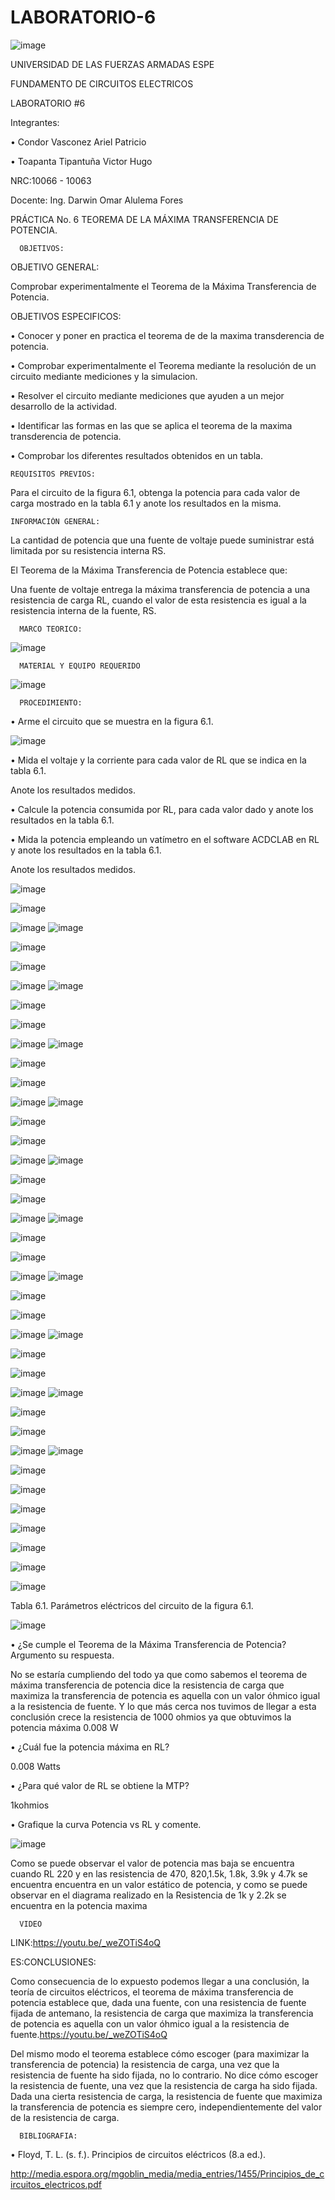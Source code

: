 # LABORATORIO-6
![image](https://user-images.githubusercontent.com/117923992/211961678-3cff6457-eff0-4081-b9cc-4b4bbd39ab10.png)


UNIVERSIDAD DE LAS FUERZAS ARMADAS ESPE

FUNDAMENTO DE CIRCUITOS ELECTRICOS

LABORATORIO #6

Integrantes:

• Condor Vasconez Ariel Patricio

• Toapanta Tipantuña Victor Hugo

NRC:10066 - 10063

Docente: Ing. Darwin Omar Alulema Fores

PRÁCTICA No. 6 TEOREMA DE LA MÁXIMA TRANSFERENCIA DE POTENCIA.

      OBJETIVOS:

OBJETIVO GENERAL:

Comprobar experimentalmente el Teorema de la Máxima Transferencia de Potencia.

OBJETIVOS ESPECIFICOS:

• Conocer y poner en practica el teorema de de la maxima transderencia de potencia.

• Comprobar experimentalmente el Teorema mediante la resolución de un circuito mediante mediciones y la simulacion.

• Resolver el circuito mediante mediciones que ayuden a un mejor desarrollo de la actividad.

• Identificar las formas en las que se aplica el teorema de la maxima transderencia de potencia.

• Comprobar los diferentes resultados obtenidos en un tabla.

    REQUISITOS PREVIOS:

Para el circuito de la figura 6.1, obtenga la potencia para cada valor de carga mostrado en la tabla 6.1 y anote los resultados en la misma.

    INFORMACIÓN GENERAL:

La cantidad de potencia que una fuente de voltaje puede suministrar está limitada por su resistencia interna RS.

El Teorema de la Máxima Transferencia de Potencia establece que:

Una fuente de voltaje entrega la máxima transferencia de potencia a una resistencia de carga RL, cuando el valor de esta resistencia es igual a la resistencia interna de la fuente, RS.

      MARCO TEORICO:

![image](https://user-images.githubusercontent.com/117923992/211962672-21aff08d-37b6-4181-81f3-d69e738bb85e.png)

      MATERIAL Y EQUIPO REQUERIDO

![image](https://user-images.githubusercontent.com/117923992/211961873-245d6b79-fa48-405b-b1c2-b24bc8e9135e.png)

      PROCEDIMIENTO:

• Arme el circuito que se muestra en la figura 6.1.

![image](https://user-images.githubusercontent.com/117923992/211961917-6c6ef864-ddf9-4096-ad8e-c4adfa8afcc1.png)

• Mida el voltaje y la corriente para cada valor de RL que se indica en la tabla 6.1.

Anote los resultados medidos.

• Calcule la potencia consumida por RL, para cada valor dado y anote los resultados en la tabla 6.1.

• Mida la potencia empleando un vatímetro en el software ACDCLAB en RL y anote los resultados en la tabla 6.1.

Anote los resultados medidos.

![image](https://user-images.githubusercontent.com/117923992/212213584-91015a96-7139-4f0b-9625-698d0574acd8.png)

![image](https://user-images.githubusercontent.com/117923992/212213617-204ce2ce-9a6d-49c2-a7c5-2fc9534843a1.png)

![image](https://user-images.githubusercontent.com/117923992/212213730-379fbc52-b260-4da7-9d35-070df8b3f873.png)
![image](https://user-images.githubusercontent.com/117923992/212214503-c43b13f6-35cd-4f25-8be8-dbbb38a65d1a.png)

![image](https://user-images.githubusercontent.com/117923992/212214529-29629bad-91d5-4d17-b70d-895e1c8be5c1.png)

![image](https://user-images.githubusercontent.com/117923992/212214550-99e0d747-b5e6-417e-a19f-8a6069eef1a0.png)

![image](https://user-images.githubusercontent.com/117923992/212214586-ddc5f3b4-63dc-4c47-b53e-a6b4d4237219.png)
![image](https://user-images.githubusercontent.com/117923992/212214609-d3a225bb-5e29-4ae8-80eb-8127d513d4c9.png)

![image](https://user-images.githubusercontent.com/117923992/212214658-36ac567f-90e6-47ab-9a18-0d727e9eaa68.png)

![image](https://user-images.githubusercontent.com/117923992/212214679-4eb2401e-8cdb-4fc6-8f16-a61c0c914c31.png)

![image](https://user-images.githubusercontent.com/117923992/212214699-3461457b-cffa-4d1b-b717-05aa88a532ac.png)
![image](https://user-images.githubusercontent.com/117923992/212214716-31c07f13-98c5-49d0-b0b6-fd96663d89d1.png)

![image](https://user-images.githubusercontent.com/117923992/212215503-2cf13438-12a0-4187-9e25-abf94c4708a2.png)

![image](https://user-images.githubusercontent.com/117923992/212215519-ef4db47a-f185-4b1e-8c8f-27ae7af6758a.png)

![image](https://user-images.githubusercontent.com/117923992/212215540-e98b17ed-1fd0-49b0-bf99-d65b365d6b5a.png)
![image](https://user-images.githubusercontent.com/117923992/212215554-d7990a96-3689-4c79-a256-c195312c522c.png)

![image](https://user-images.githubusercontent.com/117923992/212215605-60904105-42d9-4926-b66d-9ec5a5159b17.png)

![image](https://user-images.githubusercontent.com/117923992/212215621-e2585721-3929-4b79-bfc1-b390130383ae.png)

![image](https://user-images.githubusercontent.com/117923992/212215652-e2ebd97c-a0ff-4ef4-97a0-6cfe481e7add.png)
![image](https://user-images.githubusercontent.com/117923992/212215676-492bb4e3-3395-4984-9fd0-b62447edd424.png)

![image](https://user-images.githubusercontent.com/117923992/212215704-4433d1a7-dc00-4514-b054-e6a9c8379332.png)

![image](https://user-images.githubusercontent.com/117923992/212215735-f010abf5-8d1e-4abd-830c-0aad00d7634e.png)

![image](https://user-images.githubusercontent.com/117923992/212215749-e6c6214a-97fb-4f18-825c-99023ba0055d.png)
![image](https://user-images.githubusercontent.com/117923992/212215768-bcfca0b2-cd1f-407e-8d12-66fce7681911.png)

![image](https://user-images.githubusercontent.com/117923992/212215798-92c54053-d2b8-4017-a13b-2ae9be0cf42b.png)

![image](https://user-images.githubusercontent.com/117923992/212215814-f18bf539-f3b5-43ea-8194-c2a7544b5459.png)

![image](https://user-images.githubusercontent.com/117923992/212215838-0a2f1e26-434d-4051-8a58-6d215684f9ef.png)
![image](https://user-images.githubusercontent.com/117923992/212215845-f11224f2-77b9-4604-a6ad-5d408a900275.png)

![image](https://user-images.githubusercontent.com/117923992/212215866-52df0138-447c-420d-a43c-fb8c2e23867e.png)

![image](https://user-images.githubusercontent.com/117923992/212215885-50640a6e-d95f-4c31-b86f-4d9c63bd7c53.png)

![image](https://user-images.githubusercontent.com/117923992/212215898-0c153d4a-7e45-437a-bb37-a45cbb231cf0.png)
![image](https://user-images.githubusercontent.com/117923992/212215911-4fcfef03-11a8-4d0c-aba2-d5b7c63d6349.png)

![image](https://user-images.githubusercontent.com/117923992/212215935-cff77a22-8ce0-4125-ade8-17f1ebd9f53d.png)

![image](https://user-images.githubusercontent.com/117923992/212215950-70d937be-5f91-4b3d-a048-dfa45e9e9933.png)

![image](https://user-images.githubusercontent.com/117923992/212215978-61bfb98a-c600-4089-aeab-abebaa50211a.png)
![image](https://user-images.githubusercontent.com/117923992/212215992-bf3b89d3-6a6f-43d9-84d4-a61a6ffe58e2.png)

![image](https://user-images.githubusercontent.com/117923992/212216037-110c60b9-13fb-4ecb-876a-a11b20a42897.png)

![image](https://user-images.githubusercontent.com/117923992/212216054-1dce5f85-81ce-43f2-87b5-39cde82c1d33.png)

![image](https://user-images.githubusercontent.com/117923992/212216081-cf15d64e-5bf4-4d1d-9a5f-9463987ad3b1.png)
![image](https://user-images.githubusercontent.com/117923992/212216094-dce9c091-875c-4996-b125-108ac3125d78.png)


![image](https://user-images.githubusercontent.com/117923992/212229284-818a937c-9d23-48db-8163-b517bc36a82b.png)

![image](https://user-images.githubusercontent.com/117923992/212229338-fe2fa007-484f-41a2-969b-d68fe2f281d6.png)

![image](https://user-images.githubusercontent.com/117923992/212229372-c2f82c97-6fd3-4ff0-a85a-6224b6eb37a8.png)

![image](https://user-images.githubusercontent.com/117923992/212229392-fb8698a9-847d-473b-9763-bba7c6a41665.png)

![image](https://user-images.githubusercontent.com/117923992/212229430-b8bd680e-af74-499b-b015-71d92c1384cc.png)

![image](https://user-images.githubusercontent.com/117923992/212229451-2c8ad954-3d8a-49c6-a577-488a3d741bbd.png)

![image](https://user-images.githubusercontent.com/117923992/212229469-1cf85a04-f9da-478f-9739-f7bb55bff1d7.png)




Tabla 6.1. Parámetros eléctricos del circuito de la figura 6.1.

![image](https://user-images.githubusercontent.com/117923992/212230354-67ebcf10-0c99-4020-996b-5c6cfee7358d.png)


• ¿Se cumple el Teorema de la Máxima Transferencia de Potencia? Argumento su respuesta.

No se estaría cumpliendo del todo ya que como sabemos el teorema de máxima transferencia de potencia dice la resistencia de carga que maximiza la transferencia de potencia es aquella con un valor óhmico igual a la resistencia de fuente. Y lo que más cerca nos tuvimos de llegar a esta conclusión crece la resistencia de 1000 ohmios ya que obtuvimos la potencia máxima 0.008 W

• ¿Cuál fue la potencia máxima en RL?

0.008  Watts

• ¿Para qué valor de RL se obtiene la MTP?

1kohmios

• Grafique la curva Potencia vs RL y comente.

![image](https://user-images.githubusercontent.com/117923992/212350397-2783bee0-4d90-4969-9b55-527d8b003f66.png)

Como se puede observar el valor de potencia mas baja  se encuentra cuando RL  220 y en las resistencia de 470, 820,1.5k, 1.8k, 3.9k y 4.7k se encuentra encuentra en un valor estático de potencia, y como se puede observar en el diagrama realizado en la Resistencia de 1k y 2.2k se encuentra en la potencia maxima

      VIDEO

LINK:https://youtu.be/_weZOTiS4oQ

ES:CONCLUSIONES:

Como consecuencia de lo expuesto podemos llegar a una conclusión, la teoría de circuitos eléctricos, el teorema de máxima transferencia de potencia establece que, dada una fuente, con una resistencia de fuente fijada de antemano, la resistencia de carga que maximiza la transferencia de potencia es aquella con un valor óhmico igual a la resistencia de fuente.https://youtu.be/_weZOTiS4oQ



Del mismo modo el teorema establece cómo escoger (para maximizar la transferencia de potencia) la resistencia de carga, una vez que la resistencia de fuente ha sido fijada, no lo contrario. No dice cómo escoger la resistencia de fuente, una vez que la resistencia de carga ha sido fijada. Dada una cierta resistencia de carga, la resistencia de fuente que maximiza la transferencia de potencia es siempre cero, independientemente del valor de la resistencia de carga.

      BIBLIOGRAFIA:

• Floyd, T. L. (s. f.). Principios de circuitos eléctricos (8.a ed.).

http://media.espora.org/mgoblin_media/media_entries/1455/Principios_de_circuitos_electricos.pdf
